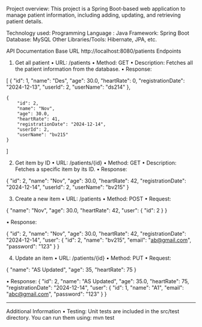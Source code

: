 Project overview: This project is a Spring Boot-based web application to manage patient information, including adding, updating, and retrieving patient details.

Technology used:
Programming  Language : Java
Framework: Spring Boot
  Database: MySQL
  Other Libraries/Tools: Hibernate, JPA, etc.

API Documentation
Base URL
http://localhost:8080/patients
Endpoints
1. Get all patient
•	URL: /patients
•	Method: GET
•	Description: Fetches all the patient information from the database.
•	Response:

[
    {
        "id": 1,
        "name": "Des",
        "age": 30.0,
        "heartRate": 0,
        "registrationDate": "2024-12-13",
        "userId": 2,
        "userName": "ds214"
    },
    
    {
        "id": 2,
        "name": "Nov",
        "age": 30.0,
        "heartRate": 41,
        "registrationDate": "2024-12-14",
        "userId": 2,
        "userName": "bv215"
    }
]


2. Get item by ID
•	URL: /patients/{id}
•	Method: GET
•	Description: Fetches a specific item by its ID.
•	Response:

{
    "id": 2,
    "name": "Nov",
    "age": 30.0,
    "heartRate": 42,
    "registrationDate": "2024-12-14",
    "userId": 2,
    "userName": "bv215"
}


3. Create a new item
•	URL: /patients
•	Method: POST
•	Request:

{
  "name": "Nov",
  "age": 30.0,
  "heartRate": 42,
  "user": {
    "id": 2
  }
}

•	Response:

{
    "id": 2,
    "name": "Nov",
    "age": 30.0,
    "heartRate": 42,
    "registrationDate": "2024-12-14",
    "user": {
        "id": 2,
        "name": "bv215",
        "email": "ab@gmail.com",
        "password": "123"
    }
}



4. Update an item
•	URL: /patients/{id}
•	Method: PUT
•	Request:


{
  "name": "AS Updated",
  "age": 35,
  "heartRate": 75
}

•	Response:
{
    "id": 2,
    "name": "AS Updated",
    "age": 35.0,
    "heartRate": 75,
    "registrationDate": "2024-12-14",
    "user": {
        "id": 1,
        "name": "A1",
        "email": "abc@gmail.com",
        "password": "123"
    }
}


________________________________________
Additional Information
•	Testing: Unit tests are included in the src/test directory. You can run them using:
mvn test
